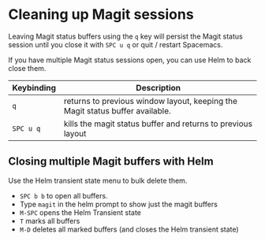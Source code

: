 # Cleaning up Magit sessions

Leaving Magit status buffers using the `q` key will persist the Magit status session until you close it with `SPC u q` or quit / restart Spacemacs.

If you have multiple Magit status sessions open, you can use Helm to back close them.


| Keybinding | Description                                                                   |
|------------|-------------------------------------------------------------------------------|
| `q`        | returns to previous window layout, keeping the Magit status buffer available. |
| `SPC u q`  | kills the magit status buffer and returns to previous layout                  |



## Closing multiple Magit buffers with Helm

Use the Helm transient state menu to bulk delete them.

* `SPC b b` to open all buffers.
* Type `magit` in the helm prompt to show just the magit buffers
* `M-SPC` opens the Helm Transient state
* `T` marks all buffers
* `M-D` deletes all marked buffers (and closes the Helm transient state)
